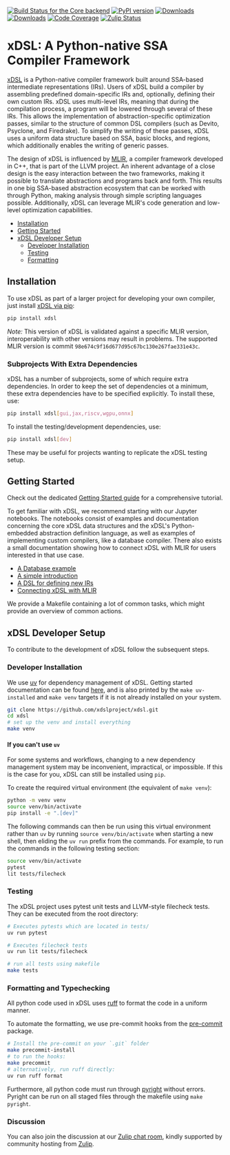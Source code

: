 [![Build Status for the Core backend](https://github.com/xdslproject/xdsl/actions/workflows/ci-core.yml/badge.svg)](https://github.com/xdslproject/xdsl/actions/workflows/ci-core.yml?query=workflow%3A%22CI+-+Python+application%22++)
[![PyPI version](https://badge.fury.io/py/xdsl.svg)](https://badge.fury.io/py/xdsl)
[![Downloads](https://static.pepy.tech/badge/xdsl)](https://www.pepy.tech/projects/xdsl)
[![Downloads](https://static.pepy.tech/badge/xdsl/week)](https://pepy.tech/project/xdsl)
[![Code Coverage](https://codecov.io/gh/xdslproject/xdsl/main/graph/badge.svg)](https://codecov.io/gh/xdslproject/xdsl)
[![Zulip Status](https://img.shields.io/badge/chat-on%20zulip-%2336C5F0)](https://xdsl.zulipchat.com)

# xDSL: A Python-native SSA Compiler Framework

[xDSL](http://www.xdsl.dev) is a Python-native compiler framework built around
SSA-based intermediate representations (IRs). Users of xDSL build a compiler by
assembling predefined domain-specific IRs and, optionally, defining their own custom IRs. xDSL uses multi-level IRs, meaning
that during the compilation process, a program will be lowered through several
of these IRs. This allows the implementation of abstraction-specific
optimization passes, similar to the structure of common DSL compilers (such as
Devito, Psyclone, and Firedrake). To simplify the writing of these passes, xDSL
uses a uniform data structure based on SSA, basic blocks, and regions, which
additionally enables the writing of generic passes.

The design of xDSL is influenced by [MLIR](https://mlir.llvm.org/), a compiler
framework developed in C++, that is part of the LLVM project. An inherent
advantage of a close design is the easy interaction between the two frameworks,
making it possible to translate abstractions and programs back and forth. This
results in one big SSA-based abstraction ecosystem that can be worked with
through Python, making analysis through simple scripting languages possible.
Additionally, xDSL can leverage MLIR's code generation and low-level
optimization capabilities.

- [Installation](#installation)
- [Getting Started](#getting-started)
- [xDSL Developer Setup](#xdsl-developer-setup)
  - [Developer Installation](#developer-installation)
  - [Testing](#testing)
  - [Formatting](#formatting)

## Installation

To use xDSL as part of a larger project for developing your own compiler,
just install [xDSL via pip](https://pypi.org/project/xdsl/):

```bash
pip install xdsl
```

*Note:* This version of xDSL is validated against a specific MLIR version,
interoperability with other versions may result in problems. The supported
MLIR version is commit `98e674c9f16d677d95c67bc130e267fae331e43c`.

### Subprojects With Extra Dependencies

xDSL has a number of subprojects, some of which require extra dependencies.
In order to keep the set of dependencies ot a minimum, these extra dependencies have to be
specified explicitly. To install these, use:

``` bash
pip install xdsl[gui,jax,riscv,wgpu,onnx]
```

To install the testing/development dependencies, use:

``` bash
pip install xdsl[dev]
```

These may be useful for projects wanting to replicate the xDSL testing setup.

## Getting Started

Check out the dedicated [Getting Started guide](GETTING_STARTED.md) for a comprehensive tutorial.

To get familiar with xDSL, we recommend starting with our Jupyter notebooks. The
notebooks consist of examples and documentation concerning the core xDSL data
structures and the xDSL's Python-embedded abstraction definition language, as
well as examples of implementing custom compilers, like a database compiler.
There also exists a small documentation showing how to connect xDSL with MLIR
for users interested in that use case.

- [A Database example](https://xdsl.dev/xdsl/lab/index.html?path=database_example.ipynb)
- [A simple introduction](https://xdsl.dev/xdsl/lab/index.html?path=tutorial.ipynb)
- [A DSL for defining new IRs](https://xdsl.dev/xdsl/lab/index.html?path=irdl.ipynb)
- [Connecting xDSL with MLIR](docs/mlir_interoperation.md)

We provide a Makefile containing a lot of common tasks, which might provide
an overview of common actions.

## xDSL Developer Setup

To contribute to the development of xDSL follow the subsequent steps.

### Developer Installation

We use [uv](https://docs.astral.sh/uv/) for dependency management of xDSL.
Getting started documentation can be found [here](https://docs.astral.sh/uv/getting-started/),
and is also printed by the `make uv-installed` and `make venv` targets if it
is not already installed on your system.

```bash
git clone https://github.com/xdslproject/xdsl.git
cd xdsl
# set up the venv and install everything
make venv
```

#### If you can't use `uv`

For some systems and workflows, changing to a new dependency management system
may be inconvenient, impractical, or impossible. If this is the case for you,
xDSL can still be installed using `pip`.

To create the required virtual environment (the equivalent of `make venv`):

```bash
python -m venv venv
source venv/bin/activate
pip install -e ".[dev]"
```

The following commands can then be run using this virtual environment rather
than `uv` by running `source venv/bin/activate` when starting a new shell, then
eliding the `uv run` prefix from the commands. For example, to run the commands
in the following testing section:

```bash
source venv/bin/activate
pytest
lit tests/filecheck
```

### Testing

The xDSL project uses pytest unit tests and LLVM-style filecheck tests. They can
be executed from the root directory:

```bash
# Executes pytests which are located in tests/
uv run pytest

# Executes filecheck tests
uv run lit tests/filecheck

# run all tests using makefile
make tests
```

### Formatting and Typechecking

All python code used in xDSL uses [ruff](https://docs.astral.sh/ruff/formatter/) to
format the code in a uniform manner.

To automate the formatting, we use pre-commit hooks from the
[pre-commit](https://pypi.org/project/pre-commit/) package.

```bash
# Install the pre-commit on your `.git` folder
make precommit-install
# to run the hooks:
make precommit
# alternatively, run ruff directly:
uv run ruff format
```

Furthermore, all python code must run through [pyright](https://github.com/microsoft/pyright)
without errors. Pyright can be run on all staged files through the
makefile using `make pyright`.

### Discussion

You can also join the discussion at our [Zulip chat room](https://xdsl.zulipchat.com), kindly supported by community hosting from [Zulip](https://zulip.com/).
